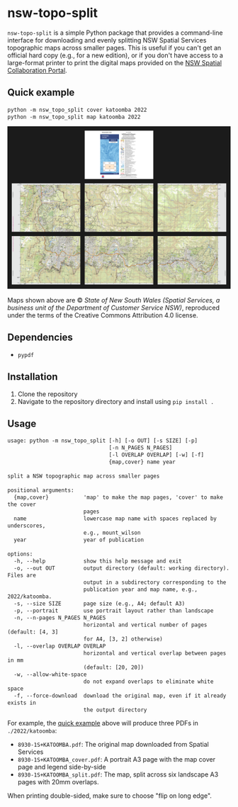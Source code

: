 # nsw-topo-split

`nsw-topo-split` is a simple Python package that provides a command-line
interface for downloading and evenly splitting NSW Spatial Services topographic
maps across smaller pages. This is useful if you can't get an official hard copy
(e.g., for a new edition), or if you don't have access to a large-format printer
to print the digital maps provided on the [NSW Spatial Collaboration
Portal](https://portal.spatial.nsw.gov.au/portal/apps/webappviewer/index.html?id=06e3c2e0de1e4efda863854048c613c6).

## Quick example
```
python -m nsw_topo_split cover katoomba 2022
python -m nsw_topo_split map katoomba 2022
```
![example](example/example.png)

Maps shown above are © *State of New South Wales (Spatial Services, a business
unit of the Department of Customer Service NSW)*,  reproduced under the terms of
the Creative Commons Attribution 4.0 license.

## Dependencies
- `pypdf`

## Installation
1. Clone the repository
2. Navigate to the repository directory and install using `pip install .`

## Usage
```
usage: python -m nsw_topo_split [-h] [-o OUT] [-s SIZE] [-p]
                                [-n N_PAGES N_PAGES]
                                [-l OVERLAP OVERLAP] [-w] [-f]
                                {map,cover} name year

split a NSW topographic map across smaller pages

positional arguments:
  {map,cover}           'map' to make the map pages, 'cover' to make the cover
                        pages
  name                  lowercase map name with spaces replaced by underscores,
                        e.g., mount_wilson
  year                  year of publication

options:
  -h, --help            show this help message and exit
  -o, --out OUT         output directory (default: working directory). Files are
                        output in a subdirectory corresponding to the
                        publication year and map name, e.g., 2022/katoomba.
  -s, --size SIZE       page size (e.g., A4; default A3)
  -p, --portrait        use portrait layout rather than landscape
  -n, --n-pages N_PAGES N_PAGES
                        horizontal and vertical number of pages (default: [4, 3]
                        for A4, [3, 2] otherwise)
  -l, --overlap OVERLAP OVERLAP
                        horizontal and vertical overlap between pages in mm
                        (default: [20, 20])
  -w, --allow-white-space
                        do not expand overlaps to eliminate white space
  -f, --force-download  download the original map, even if it already exists in
                        the output directory
```

For example, the [quick example](#quick-example) above will produce three PDFs
in `./2022/katoomba`:
- `8930-1S+KATOOMBA.pdf`: The original map downloaded from Spatial Services
- `8930-1S+KATOOMBA_cover.pdf`: A portrait A3 page with the map cover page
    and legend side-by-side
- `8930-1S+KATOOMBA_split.pdf`: The map, split across six landscape A3 pages
  with 20mm overlaps.

When printing double-sided, make sure to choose "flip on long edge".
